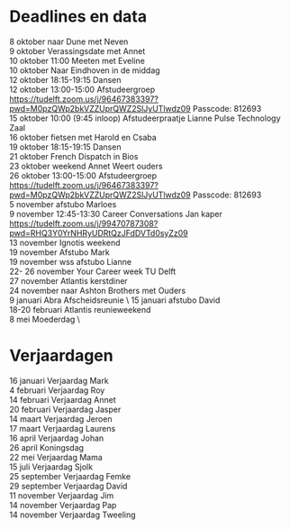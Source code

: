 # Deadlines en data
8 oktober naar Dune met Neven \
9 oktober Verassingsdate met Annet \
10 oktober 11:00 Meeten met Eveline \
10 oktober Naar Eindhoven in de middag \
12 oktober 18:15-19:15 Dansen \
12 oktober 13:00-15:00 Afstudeergroep https://tudelft.zoom.us/j/96467383397?pwd=M0pzQWp2bkVZZUprQWZ2SlJyUTlwdz09 Passcode: 812693 \
15 oktober 10:00 (9:45 inloop) Afstudeerpraatje Lianne Pulse Technology Zaal \
16 oktober fietsen met Harold en Csaba \
19 oktober 18:15-19:15 Dansen \
21 oktober French Dispatch in Bios \
23 oktober weekend Annet Weert ouders \
26 oktober 13:00-15:00 Afstudeergroep https://tudelft.zoom.us/j/96467383397?pwd=M0pzQWp2bkVZZUprQWZ2SlJyUTlwdz09 Passcode: 812693 \
5 november afstubo Marloes \
9 november 12:45-13:30 Career Conversations Jan kaper https://tudelft.zoom.us/j/99470787308?pwd=RHQ3Y0YrNHRyUDRtQzJFdDVTd0syZz09 \
13 november Ignotis weekend \
19 november Afstubo Mark \
19 november wss afstubo Lianne \
22- 26 november Your Career week TU Delft \
27 november Atlantis kerstdiner \
24 november naar Ashton Brothers met Ouders \
9  januari Abra Afscheidsreunie \ 
15 januari afstubo David \
18-20 februari Atlantis reunieweekend \
8 mei Moederdag \


# Verjaardagen
16 januari Verjaardag Mark \
4  februari Verjaardag Roy \
14 februari Verjaardag Annet \
20 februari Verjaardag Jasper \
14 maart Verjaardag Jeroen \
17 maart Verjaardag Laurens \
16 april Verjaardag Johan \
26 april Koningsdag \
22 mei Verjaardag Mama \
15 juli Verjaardag Sjolk \
25 september Verjaardag Femke \
29 september Verjaardag David \
11 november Verjaardag Jim \
14 november Verjaardag Pap \
14 november Verjaardag Tweeling
